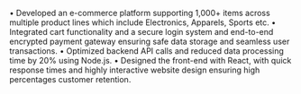 • Developed an e-commerce platform supporting 1,000+ items across multiple product lines which include Electronics,
Apparels, Sports etc.
• Integrated cart functionality and a secure login system and end-to-end encrypted payment gateway ensuring safe data
storage and seamless user transactions.
• Optimized backend API calls and reduced data processing time by 20% using Node.js.
• Designed the front-end with React, with quick response times and highly interactive website design ensuring high
percentages customer retention.
